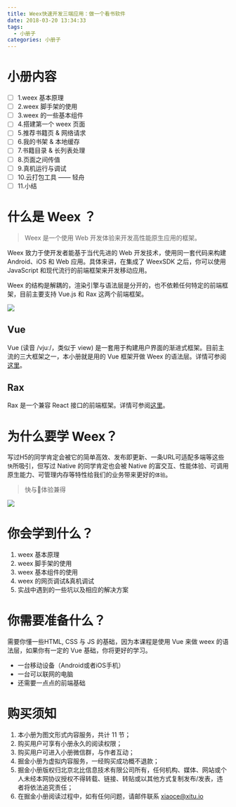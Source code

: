```yaml
---
title: Weex快速开发三端应用：做一个看书软件
date: 2018-03-20 13:34:33
tags:
  - 小册子
categories: 小册子
---
```

# 小册内容
- [ ] 1.weex 基本原理
- [ ] 2.weex 脚手架的使用
- [ ] 3.weex 的一些基本组件
- [ ] 4.搭建第一个 weex 页面
- [ ] 5.推荐书籍页 & 网络请求
- [ ] 6.我的书架 & 本地缓存
- [ ] 7.书籍目录 & 长列表处理
- [ ] 8.页面之间传值
- [ ] 9.真机运行与调试
- [ ] 10.云打包工具 —— 轻舟
- [ ] 11.小结

# 什么是 Weex ？

> Weex 是一个使用 Web 开发体验来开发高性能原生应用的框架。

Weex 致力于使开发者能基于当代先进的 Web 开发技术，使用同一套代码来构建 Android、iOS 和 Web 应用。具体来讲，在集成了 WeexSDK 之后，你可以使用 JavaScript 和现代流行的前端框架来开发移动应用。

Weex 的结构是解耦的，渲染引擎与语法层是分开的，也不依赖任何特定的前端框架，目前主要支持 Vue.js 和 Rax 这两个前端框架。

![](http://weex-project.io/images/flow.png)

## Vue

Vue (读音 /vjuː/，类似于 view) 是一套用于构建用户界面的渐进式框架。目前主流的三大框架之一，本小册就是用的 Vue 框架开做 Weex 的语法层。详情可参阅[这里](https://cn.vuejs.org/v2/guide/index.html)。

## Rax

Rax 是一个兼容 React 接口的前端框架。详情可参阅[这里](https://alibaba.github.io/rax/)。

# 为什么要学 Weex？

写过H5的同学肯定会被它的简单高效、发布即更新、一条URL可适配多端等这些`快`所吸引，但写过 Native 的同学肯定也会被 Native 的富交互、性能体验、可调用原生能力、可管理内存等特性给我们的业务带来更好的`体验`。

> 快与体验兼得

![](https://mmbiz.qpic.cn/mmbiz_jpg/33P2FdAnjuibdbD0UvQhic1XXu4YibPcqynv7ib4OhfxbMjACDcYH9pmdreJibqpJn65PtQgHwpQPYnYuqslfzSmHVw/640?wx_fmt=jpeg&tp=webp&wxfrom=5&wx_lazy=1)

# 你会学到什么？

1. weex 基本原理
2. weex 脚手架的使用
3. weex 基本组件的使用
4. weex 的网页调试&真机调试
5. 实战中遇到的一些坑以及相应的解决方案

# 你需要准备什么？

需要你懂一些HTML, CSS 与 JS 的基础，因为本课程是使用 Vue 来做 weex 的语法层，如果你有一定的 Vue 基础，你将更好的学习。

- 一台移动设备（Android或者iOS手机）
- 一台可以联网的电脑 
- 还需要一点点的前端基础

# 购买须知

1. 本小册为图文形式内容服务，共计 11 节；
2. 购买用户可享有小册永久的阅读权限；
3. 购买用户可进入小册微信群，与作者互动；
4. 掘金小册为虚拟内容服务，一经购买成功概不退款；
5. 掘金小册版权归北京北比信息技术有限公司所有，任何机构、媒体、网站或个人未经本网协议授权不得转载、链接、转贴或以其他方式复制发布/发表，违者将依法追究责任；
6. 在掘金小册阅读过程中，如有任何问题，请邮件联系 xiaoce@xitu.io